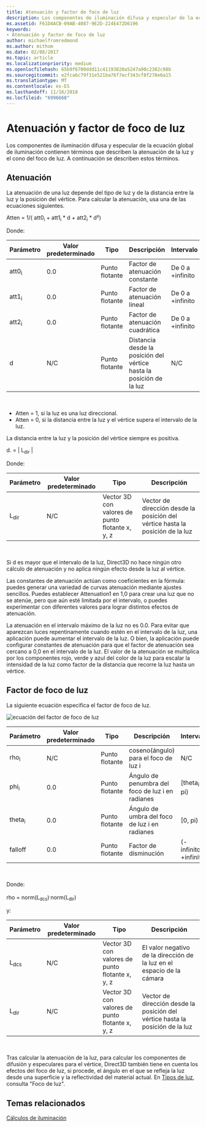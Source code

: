 ```yaml
---
title: Atenuación y factor de foco de luz
description: Los componentes de iluminación difusa y especular de la ecuación global de iluminación contienen términos que describen la atenuación de la luz y el cono del foco de luz.
ms.assetid: F61D4ACB-09AB-4087-9E2D-224E472D6196
keywords:
- Atenuación y factor de foco de luz
author: michaelfromredmond
ms.author: mithom
ms.date: 02/08/2017
ms.topic: article
ms.localizationpriority: medium
ms.openlocfilehash: 65b9f6700ddd11c41193820a5247a90c2382c98b
ms.sourcegitcommit: e2fca6c79f31e521ba76f7ecf343cf8f278e6a15
ms.translationtype: MT
ms.contentlocale: es-ES
ms.lasthandoff: 11/16/2018
ms.locfileid: "6996668"
---
```

# <a name="attenuation-and-spotlight-factor"></a>Atenuación y factor de foco de luz


Los componentes de iluminación difusa y especular de la ecuación global de iluminación contienen términos que describen la atenuación de la luz y el cono del foco de luz. A continuación se describen estos términos.

## <a name="span-idattenuationspanspan-idattenuationspanspan-idattenuationspanattenuation"></a><span id="Attenuation"></span><span id="attenuation"></span><span id="ATTENUATION"></span>Atenuación


La atenuación de una luz depende del tipo de luz y de la distancia entre la luz y la posición del vértice. Para calcular la atenuación, usa una de las ecuaciones siguientes.

Atten = 1/( att0<sub>i</sub> + att1<sub>i</sub> \* d + att2<sub>i</sub> \* d²)

Donde:

| Parámetro        | Valor predeterminado | Tipo           | Descripción                                     | Intervalo          |
|------------------|---------------|----------------|-------------------------------------------------|----------------|
| att0<sub>i</sub> | 0.0           | Punto flotante | Factor de atenuación constante                     | De 0 a +infinito |
| att1<sub>i</sub> | 0.0           | Punto flotante | Factor de atenuación lineal                       | De 0 a +infinito |
| att2<sub>i</sub> | 0.0           | Punto flotante | Factor de atenuación cuadrática                    | De 0 a +infinito |
| d                | N/C           | Punto flotante | Distancia desde la posición del vértice hasta la posición de la luz | N/C            |

 

-   Atten = 1, si la luz es una luz direccional.
-   Atten = 0, si la distancia entre la luz y el vértice supera el intervalo de la luz.

La distancia entre la luz y la posición del vértice siempre es positiva.

d. = | L<sub>dir</sub> |

Donde:

| Parámetro       | Valor predeterminado | Tipo                                             | Descripción                                                 |
|-----------------|---------------|--------------------------------------------------|-------------------------------------------------------------|
| L<sub>dir</sub> | N/C           | Vector 3D con valores de punto flotante x, y, z | Vector de dirección desde la posición del vértice hasta la posición de la luz |

 

Si d es mayor que el intervalo de la luz, Direct3D no hace ningún otro cálculo de atenuación y no aplica ningún efecto desde la luz al vértice.

Las constantes de atenuación actúan como coeficientes en la fórmula: puedes generar una variedad de curvas atenuación mediante ajustes sencillos. Puedes establecer Attenuation1 en 1,0 para crear una luz que no se atenúe, pero que aún esté limitada por el intervalo, o puedes experimentar con diferentes valores para lograr distintos efectos de atenuación.

La atenuación en el intervalo máximo de la luz no es 0.0. Para evitar que aparezcan luces repentinamente cuando estén en el intervalo de la luz, una aplicación puede aumentar el intervalo de la luz. O bien, la aplicación puede configurar constantes de atenuación para que el factor de atenuación sea cercano a 0,0 en el intervalo de la luz. El valor de la atenuación se multiplica por los componentes rojo, verde y azul del color de la luz para escalar la intensidad de la luz como factor de la distancia que recorre la luz hasta un vértice.

## <a name="span-idspotlight-factorspanspan-idspotlight-factorspanspan-idspotlight-factorspanspotlight-factor"></a><span id="Spotlight-Factor"></span><span id="spotlight-factor"></span><span id="SPOTLIGHT-FACTOR"></span>Factor de foco de luz


La siguiente ecuación especifica el factor de foco de luz.

![ecuación del factor de foco de luz](images/dx8light9.png)

| Parámetro         | Valor predeterminado | Tipo           | Descripción                              | Intervalo                    |
|-------------------|---------------|----------------|------------------------------------------|--------------------------|
| rho<sub>i</sub>   | N/C           | Punto flotante | coseno(ángulo) para el foco de luz i            | N/C                      |
| phi<sub>i</sub>   | 0.0           | Punto flotante | Ángulo de penumbra del foco de luz i en radianes | \[theta<sub>i</sub>, pi) |
| theta<sub>i</sub> | 0.0           | Punto flotante | Ángulo de umbra del foco de luz i en radianes    | \[0, pi)                 |
| falloff           | 0.0           | Punto flotante | Factor de disminución                           | (-infinito, +infinito)   |

 

Donde:

rho = norm(L<sub>dcs</sub>)<sup>.</sup>norm(L<sub>dir</sub>)

y:

| Parámetro       | Valor predeterminado | Tipo                                             | Descripción                                                 |
|-----------------|---------------|--------------------------------------------------|-------------------------------------------------------------|
| L<sub>dcs</sub> | N/C           | Vector 3D con valores de punto flotante x, y, z | El valor negativo de la dirección de la luz en el espacio de la cámara         |
| L<sub>dir</sub> | N/C           | Vector 3D con valores de punto flotante x, y, z | Vector de dirección desde la posición del vértice hasta la posición de la luz |

 

Tras calcular la atenuación de la luz, para calcular los componentes de difusión y especulares para el vértice, Direct3D también tiene en cuenta los efectos del foco de luz, si procede, el ángulo en el que se refleja la luz desde una superficie y la reflectividad del material actual. En [Tipos de luz](light-types.md), consulta "Foco de luz".

## <a name="span-idrelated-topicsspanrelated-topics"></a><span id="related-topics"></span>Temas relacionados


[Cálculos de iluminación](mathematics-of-lighting.md)

 

 




